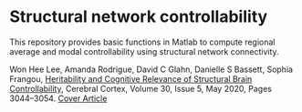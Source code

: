 # Structural network controllability

This repository provides basic functions in Matlab to compute regional average and modal controllability using structural network connectivity. 

Won Hee Lee, Amanda Rodrigue, David C Glahn, Danielle S Bassett, Sophia Frangou, [Heritability and Cognitive Relevance of Structural Brain Controllability](https://academic.oup.com/cercor/article/30/5/3044/5678069), Cerebral Cortex, Volume 30, Issue 5, May 2020, Pages 3044–3054. [Cover Article](https://academic.oup.com/cercor/issue/30/5)




